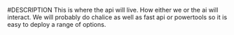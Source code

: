 #DESCRIPTION
This is where the api will live. How either we or the ai will interact. We will probably do chalice as well as fast api or powertools so it is easy to deploy a range of options. 
